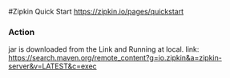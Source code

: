 #Zipkin Quick Start
https://zipkin.io/pages/quickstart

### Action
jar is downloaded from the Link and Running at local.
link: https://search.maven.org/remote_content?g=io.zipkin&a=zipkin-server&v=LATEST&c=exec